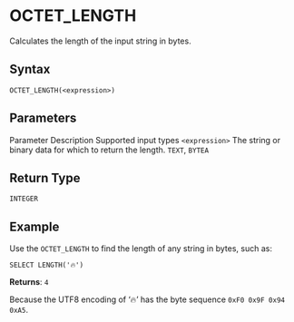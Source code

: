 # [](#octet_length)OCTET\_LENGTH

Calculates the length of the input string in bytes.

## [](#syntax)Syntax

```
OCTET_LENGTH(<expression>)
```

## [](#parameters)Parameters

Parameter Description Supported input types `<expression>` The string or binary data for which to return the length. `TEXT`, `BYTEA`

## [](#return-type)Return Type

`INTEGER`

## [](#example)Example

Use the `OCTET_LENGTH` to find the length of any string in bytes, such as:

```
SELECT LENGTH('🔥')
```

**Returns**: `4`

Because the UTF8 encoding of ‘🔥’ has the byte sequence `0xF0 0x9F 0x94 0xA5`.